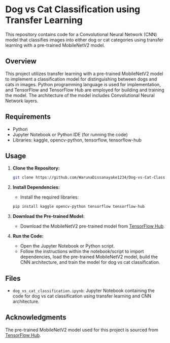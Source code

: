 
# Dog vs Cat Classification using Transfer Learning

This repository contains code for a Convolutional Neural Network (CNN) model that classifies images into either dog or cat categories using transfer learning with a pre-trained MobileNetV2 model.

## Overview

This project utilizes transfer learning with a pre-trained MobileNetV2 model to implement a classification model for distinguishing between dogs and cats in images. Python programming language is used for implementation, and TensorFlow and TensorFlow Hub are employed for building and training the model. The architecture of the model includes Convolutional Neural Network layers.

## Requirements

- Python
- Jupyter Notebook or Python IDE (for running the code)
- Libraries: kaggle, opencv-python, tensorflow, tensorflow-hub

## Usage

1. **Clone the Repository:**
   ```bash
   git clone https://github.com/WarunaDissanayake1234/Dog-vs-Cat-Classification.git
   ```

2. **Install Dependencies:**
   - Install the required libraries:
   ```bash
   pip install kaggle opencv-python tensorflow tensorflow-hub
   ```

3. **Download the Pre-trained Model:**
   - Download the MobileNetV2 pre-trained model from [TensorFlow Hub](https://tfhub.dev/google/tf2-preview/mobilenet_v2/feature_vector/4).

4. **Run the Code:**
   - Open the Jupyter Notebook or Python script.
   - Follow the instructions within the notebook/script to import dependencies, load the pre-trained MobileNetV2 model, build the CNN architecture, and train the model for dog vs cat classification.

## Files

- `dog_vs_cat_classification.ipynb`: Jupyter Notebook containing the code for dog vs cat classification using transfer learning and CNN architecture.

## Acknowledgments

The pre-trained MobileNetV2 model used for this project is sourced from [TensorFlow Hub](https://tfhub.dev/google/tf2-preview/mobilenet_v2/feature_vector/4).

